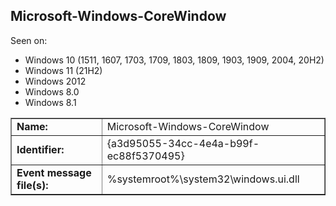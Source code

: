 ## Microsoft-Windows-CoreWindow

Seen on:
* Windows 10 (1511, 1607, 1703, 1709, 1803, 1809, 1903, 1909, 2004, 20H2)
* Windows 11 (21H2)
* Windows 2012
* Windows 8.0
* Windows 8.1

<table border="1" class="docutils">
  <tbody>
    <tr>
      <td><b>Name:</b></td>
      <td>Microsoft-Windows-CoreWindow</td>
    </tr>
    <tr>
      <td><b>Identifier:</b></td>
      <td>{a3d95055-34cc-4e4a-b99f-ec88f5370495}</td>
    </tr>
    <tr>
      <td><b>Event message file(s):</b></td>
      <td>%systemroot%\system32\windows.ui.dll</td>
    </tr>
  </tbody>
</table>

&nbsp;

